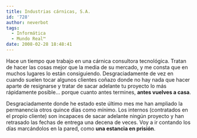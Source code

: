 ```yaml
---
title: Industrias cárnicas, S.A.
id: '728'
author: neverbot
tags:
  - Informática
  - Mundo Real™
date: 2008-02-28 18:48:41
---
```


Hace un tiempo que trabajo en una cárnica consultora tecnológica. Tratan de hacer las cosas mejor que la media de su mercado, y me consta que en muchos lugares lo están consiguiendo. Desgraciadamente de vez en cuando suelen tocar algunos clientes coñazo donde no hay nada que hacer aparte de resignarse y tratar de sacar adelante tu proyecto lo más rápidamente posible... porque cuanto antes termines, **antes vuelves a casa**.

Desgraciadamente donde he estado este último mes me han ampliado la permanencia otros quince días como mínimo. Los internos (contratados en el propio cliente) son incapaces de sacar adelante ningún proyecto y han retrasado las fechas de entrega una decena de veces. Voy a ir contando los días marcándolos en la pared, como **una estancia en prisión**.